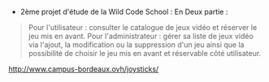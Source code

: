- 2ème projet d'étude de la Wild Code School : 
En Deux partie : 
>Pour l'utilisateur : consulter le catalogue de jeux vidéo et réserver le jeu mis en avant.
>Pour l'administrateur : gérer sa liste de jeux vidéo via l'ajout, la modification ou la suppression d'un jeu ainsi que la possibilité de choisir le jeu mis en avant et réservable côté utilisateur. 

http://www.campus-bordeaux.ovh/joysticks/